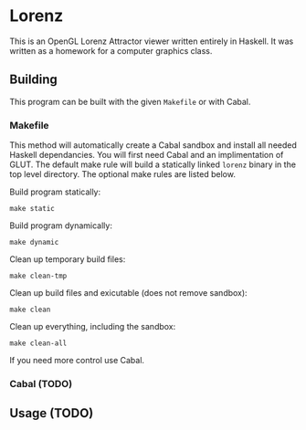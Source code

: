 

Lorenz
======

This is an OpenGL Lorenz Attractor viewer written entirely in Haskell.  It was
written as a homework for a computer graphics class.




Building
--------

This program can be built with the given `Makefile` or with Cabal.


### Makefile

This method will automatically create a Cabal sandbox and install all needed
Haskell dependancies.  You will first need Cabal and an implimentation of GLUT.
The default make rule will build a statically linked `lorenz` binary in the top
level directory.  The optional make rules are listed below.

Build program statically:
```
make static
```

Build program dynamically:
```
make dynamic
```

Clean up temporary build files:
```
make clean-tmp
```

Clean up build files and exicutable (does not remove sandbox):
```
make clean
```

Clean up everything, including the sandbox:
```
make clean-all
```

If you need more control use Cabal.


### Cabal (TODO)





Usage (TODO)
------------

